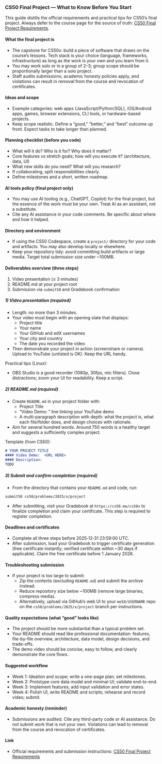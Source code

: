 ### CS50 Final Project — What to Know Before You Start

This guide distills the official requirements and practical tips for CS50’s final project. Always defer to the course page for the source of truth: [CS50 Final Project Requirements](https://cs50.harvard.edu/x/project/).

#### What the final project is

- The capstone for CS50x: build a piece of software that draws on the course’s lessons. Tech stack is your choice (language, frameworks, infrastructure) as long as the work is your own and you learn from it.
- You may work solo or in a group of 2–3; group scope should be proportionally larger than a solo project.
- Staff audits submissions; academic honesty policies apply, and violations can result in removal from the course and revocation of certificates.

#### Ideas and scope

- Example categories: web apps (JavaScript/Python/SQL), iOS/Android apps, games, browser extensions, CLI tools, or hardware-based projects.
- Keep scope realistic. Define a “good,” “better,” and “best” outcome up front. Expect tasks to take longer than planned.

#### Planning checklist (before you code)

- What will it do? Who is it for? Why does it matter?
- Core features vs stretch goals; how will you execute it? (architecture, data, UI)
- What new skills do you need? What will you research?
- If collaborating, split responsibilities clearly.
- Define milestones and a short, written roadmap.

#### AI tools policy (final project only)

- You may use AI tooling (e.g., ChatGPT, Copilot) for the final project, but the essence of the work must be your own. Treat AI as an assistant, not a substitute.
- Cite any AI assistance in your code comments. Be specific about where and how it helped.

#### Directory and environment

- If using the CS50 Codespace, create a `project/` directory for your code and artifacts. You may also develop locally or elsewhere.
- Keep your repository tidy: avoid committing build artifacts or large media. Target total submission size under ~100MB.

#### Deliverables overview (three steps)

1) Video presentation (≤ 3 minutes)
2) README.md at your project root
3) Submission via `submit50` and Gradebook confirmation

##### 1) Video presentation (required)

- Length: no more than 3 minutes.
- Your video must begin with an opening slate that displays:
  - Project title
  - Your name
  - Your GitHub and edX usernames
  - Your city and country
  - The date you recorded the video
- Then demonstrate your project in action (screenshare or camera). Upload to YouTube (unlisted is OK). Keep the URL handy.

Practical tips (Linux):
- OBS Studio is a good recorder (1080p, 30fps, mic filters). Close distractions; zoom your UI for readability. Keep a script.

##### 2) README.md (required)

- Create `README.md` in your project folder with:
  - Project Title
  - “Video Demo: <URL>” line linking your YouTube demo
  - A multi-paragraph description with depth: what the project is, what each file/folder does, and design choices with rationale.
- Aim for several hundred words. Around 750 words is a healthy target and suggests a sufficiently complex project.

Template (from CS50):

```md
# YOUR PROJECT TITLE
#### Video Demo:  <URL HERE>
#### Description:
TODO
```

##### 3) Submit and confirm completion (required)

- From the directory that contains your `README.md` and code, run:

```bash
submit50 cs50/problems/2025/x/project
```

- After submitting, visit your Gradebook at `https://cs50.me/cs50x` to finalize completion and claim your certificate. This step is required to register completion.

#### Deadlines and certificates

- Complete all three steps before 2025‑12‑31 23:59:00 UTC.
- After submission, load your Gradebook to trigger certificate generation (free certificate instantly; verified certificate within ~30 days if applicable). Claim the free certificate before 1 January 2026.

#### Troubleshooting submission

- If your project is too large to submit:
  - Zip the contents (excluding `README.md`) and submit the archive instead.
  - Reduce repository size below ~100MB (remove large binaries, compress media).
  - Alternatively, upload via GitHub’s web UI to your `me50/USERNAME` repo on the `cs50/problems/2025/x/project` branch per instructions.

#### Quality expectations (what “good” looks like)

- The project should be more substantial than a typical problem set.
- Your README should read like professional documentation: features, file-by-file overview, architecture, data model, design decisions, and trade-offs.
- The demo video should be concise, easy to follow, and clearly demonstrate the core flows.

#### Suggested workflow

- Week 1: Ideation and scope; write a one-page plan; set milestones.
- Week 2: Prototype core data model and minimal UI; validate end-to-end.
- Week 3: Implement features; add input validation and error states.
- Week 4: Polish UI, write README and scripts; rehearse and record video; submit.

#### Academic honesty (reminder)

- Submissions are audited. Cite any third-party code or AI assistance. Do not submit work that is not your own. Violations can lead to removal from the course and revocation of certificates.

#### Link

- Official requirements and submission instructions: [CS50 Final Project Requirements](https://cs50.harvard.edu/x/project/)
